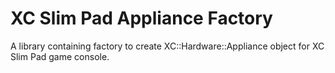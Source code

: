 # XC Slim Pad Appliance Factory

A library containing factory to create XC::Hardware::Appliance object for XC Slim Pad game console.